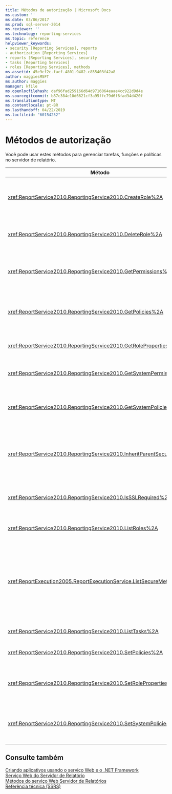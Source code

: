 ```yaml
---
title: Métodos de autorização | Microsoft Docs
ms.custom: ''
ms.date: 03/06/2017
ms.prod: sql-server-2014
ms.reviewer: ''
ms.technology: reporting-services
ms.topic: reference
helpviewer_keywords:
- security [Reporting Services], reports
- authorization [Reporting Services]
- reports [Reporting Services], security
- tasks [Reporting Services]
- roles [Reporting Services], methods
ms.assetid: 45e9cf2c-facf-4801-9482-c855403f42a8
author: maggiesMSFT
ms.author: maggies
manager: kfile
ms.openlocfilehash: daf96fad259166d64d9716064eaae4cc922d9d4e
ms.sourcegitcommit: b87c384e10d6621cf3a95ffc79d6f6fad34d420f
ms.translationtype: MT
ms.contentlocale: pt-BR
ms.lasthandoff: 04/22/2019
ms.locfileid: "60154252"
---
```

# <a name="authorization-methods"></a>Métodos de autorização
  Você pode usar estes métodos para gerenciar tarefas, funções e políticas no servidor de relatório.  
  
|Método|Ação|  
|------------|------------|  
|<xref:ReportService2010.ReportingService2010.CreateRole%2A>|Adiciona uma nova função ao banco de dados do servidor de relatório. Esse método aplica-se apenas ao modo nativo.|  
|<xref:ReportService2010.ReportingService2010.DeleteRole%2A>|Exclui uma função do banco de dados do servidor de relatório. Esse método aplica-se somente ao modo nativo.|  
|<xref:ReportService2010.ReportingService2010.GetPermissions%2A>|Retorna as permissões de usuário associadas a um item específico no banco de dados do servidor de relatório ou na biblioteca do SharePoint.|  
|<xref:ReportService2010.ReportingService2010.GetPolicies%2A>|Retorna as políticas associadas a um item específico no banco de dados do servidor de relatório ou na biblioteca do SharePoint.|  
|<xref:ReportService2010.ReportingService2010.GetRoleProperties%2A>|Retorna propriedades de metadados de função e uma coleção de tarefas associadas.|  
|<xref:ReportService2010.ReportingService2010.GetSystemPermissions%2A>|Retorna as permissões de sistema do usuário. Esse método aplica-se somente ao modo nativo.|  
|<xref:ReportService2010.ReportingService2010.GetSystemPolicies%2A>|Retorna as políticas do sistema, incluindo grupos e funções aos quais elas estão associadas. Esse método aplica-se somente ao modo nativo.|  
|<xref:ReportService2010.ReportingService2010.InheritParentSecurity%2A>|Exclui as políticas associadas a um item específico no banco de dados do servidor de relatório e define as políticas de segurança do item como as do respectivo pai.|  
|<xref:ReportService2010.ReportingService2010.IsSSLRequired%2A>|Retorna um valor booliano que indica se o protocolo SSL é exigido para usar o ponto de extremidade <xref:ReportService2010>.|  
|<xref:ReportService2010.ReportingService2010.ListRoles%2A>|Retorna os nomes e as descrições das funções gerenciadas pelo servidor de relatório.|  
|<xref:ReportExecution2005.ReportExecutionService.ListSecureMethods%2A>|Retorna uma lista de métodos SOAP no ponto de extremidade <xref:ReportExecution2005> que exigem uma conexão segura quando invocados. A configuração de `SecureConnectionLevel` do servidor de relatório é usada para determinar quais métodos são retornados.|  
|<xref:ReportService2010.ReportingService2010.ListTasks%2A>|Retorna as tarefas gerenciadas pelo servidor de relatório.|  
|<xref:ReportService2010.ReportingService2010.SetPolicies%2A>|Define as políticas associadas a um item especificado.|  
|<xref:ReportService2010.ReportingService2010.SetRoleProperties%2A>|Define propriedades de metadados de função e associa um conjunto de tarefas a uma função. Esse método aplica-se somente ao modo nativo.|  
|<xref:ReportService2010.ReportingService2010.SetSystemPolicies%2A>|Define a política do sistema que define grupos e as funções associadas a eles. Esse método aplica-se somente ao modo nativo.|  
  
## <a name="see-also"></a>Consulte também  
 [Criando aplicativos usando o serviço Web e o .NET Framework](../net-framework/building-applications-using-the-web-service-and-the-net-framework.md)   
 [Serviço Web do Servidor de Relatório](../report-server-web-service.md)   
 [Métodos do serviço Web Servidor de Relatórios](report-server-web-service-methods.md)   
 [Referência técnica &#40;SSRS&#41;](../../technical-reference-ssrs.md)  
  
  
